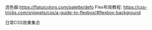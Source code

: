 选色器:https://flatuicolors.com/palette/defo
Flex布局教程: https://css-tricks.com/snippets/css/a-guide-to-flexbox/#flexbox-background

日常CSS效果集合